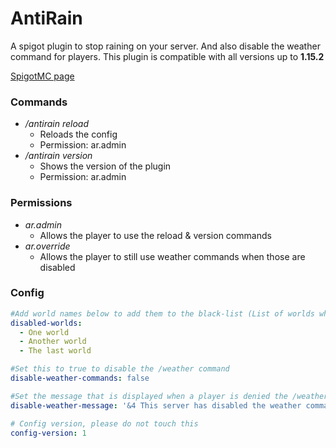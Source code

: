 # AntiRain
A spigot plugin to stop raining on your server. And also disable the weather command for players.
This plugin is compatible with all versions up to **1.15.2**

[SpigotMC page](https://www.spigotmc.org/resources/antirain.27224/)

### Commands
- */antirain reload*
  - Reloads the config
  - Permission: ar.admin
- */antirain version*
  - Shows the version of the plugin
  - Permission: ar.admin

### Permissions
- *ar.admin*
  - Allows the player to use the reload & version commands
- *ar.override*
  - Allows the player to still use weather commands when those are disabled

### Config
```yaml
#Add world names below to add them to the black-list (List of worlds where the plugin is disabled).
disabled-worlds:
  - One world
  - Another world
  - The last world

#Set this to true to disable the /weather command
disable-weather-commands: false

#Set the message that is displayed when a player is denied the /weather command
disable-weather-message: '&4 This server has disabled the weather command'

# Config version, please do not touch this
config-version: 1
```
